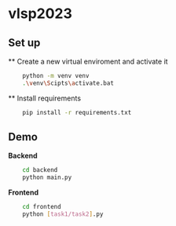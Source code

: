 # vlsp2023

## Set up

** Create a new virtual enviroment and activate it

```bash
    python -m venv venv
    .\venv\Scipts\activate.bat
```
** Install requirements 

```bash
    pip install -r requirements.txt
```

## Demo

**Backend**
```bash
    cd backend
    python main.py
```
**Frontend**
```bash
    cd frontend
    python [task1/task2].py
```

